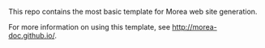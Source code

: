 This repo contains the most basic template for Morea web site generation.

For more information on using this template, see http://morea-doc.github.io/.

 
